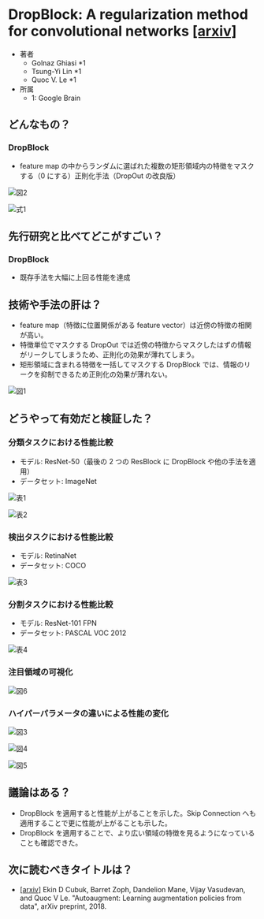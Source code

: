 # DropBlock: A regularization method for convolutional networks [\[arxiv\]](https://arxiv.org/abs/1810.12890)

- 著者
    - Golnaz Ghiasi *1
    - Tsung-Yi Lin *1
    - Quoc V. Le *1
- 所属
    - 1: Google Brain


## どんなもの？
### DropBlock
- feature map の中からランダムに選ばれた複数の矩形領域内の特徴をマスクする（0 にする）正則化手法（DropOut の改良版）

![図2](fig_2.png)

![式1](eq_1.png)


## 先行研究と比べてどこがすごい？
### DropBlock
- 既存手法を大幅に上回る性能を達成


## 技術や手法の肝は？
- feature map（特徴に位置関係がある feature vector）は近傍の特徴の相関が高い。
- 特徴単位でマスクする DropOut では近傍の特徴からマスクしたはずの情報がリークしてしまうため、正則化の効果が薄れてしまう。
- 矩形領域に含まれる特徴を一括してマスクする DropBlock では、情報のリークを抑制できるため正則化の効果が薄れない。

![図1](fig_1.png)


## どうやって有効だと検証した？

### 分類タスクにおける性能比較
- モデル: ResNet-50（最後の 2 つの ResBlock に DropBlock や他の手法を適用）
- データセット: ImageNet

![表1](tab_1.png)

![表2](tab_2.png)

### 検出タスクにおける性能比較
- モデル: RetinaNet
- データセット: COCO

![表3](tab_3.png)

### 分割タスクにおける性能比較
- モデル: ResNet-101 FPN
- データセット: PASCAL VOC 2012

![表4](tab_4.png)

### 注目領域の可視化
![図6](fig_6.png)


### ハイパーパラメータの違いによる性能の変化
![図3](fig_3.png)

![図4](fig_4.png)

![図5](fig_5.png)


## 議論はある？
- DropBlock を適用すると性能が上がることを示した。Skip Connection へも適用することで更に性能が上がることも示した。
- DropBlock を適用することで、より広い領域の特徴を見るようになっていることも確認できた。


## 次に読むべきタイトルは？
- [\[arxiv\]](https://arxiv.org/abs/1805.09501) Ekin D Cubuk, Barret Zoph, Dandelion Mane, Vijay Vasudevan, and Quoc V Le. "Autoaugment: Learning augmentation policies from data", arXiv preprint, 2018.
